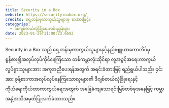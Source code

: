 ```yaml
---
title: Security in a Box
website: https://securityinabox.org/
credits: ရှေ့တန်းမှကာကွယ်သူများမှ စာအားဖြင့်။
categories:
  - ဒစ်ဂျစ်တယ်လုံခြုံရေးလမ်းညွှန်များ
date: 2023-01-25T11:00:23.669Z
---
```

Security in a Box သည် ရှေ့တန်းမှကာကွယ်သူများနှင့်နည်းဗျူဟာကောလိပ်မှ စွန့်စား၍အလုပ်လုပ်ကိုင်နေကြသော တစ်ကမ္ဘာလုံးဆိုင်ရာ လူ့အခွင့်အရေးကာကွယ်လှုပ်ရှားသူများအား အကူအညီပေးရန်အတွက် အရင်းခံအားဖြင့် ရည်ရွယ်ပါသည်။ ၄င်းအား စွန့်စားကာအလုပ်လုပ်နေကြသောလူများ၏ ဒီဂျစ်တယ်လုံခြုံရေးနှင့် ကိုယ်ရေးကိုယ်တာကာကွယ်ရေးအတွက် အခြေခံကျသောရင်းမြစ်တစ်ခုအနေဖြင့် ကမ္ဘာအနှံ့အသိအမှတ်ပြုလက်ခံထားသည်။